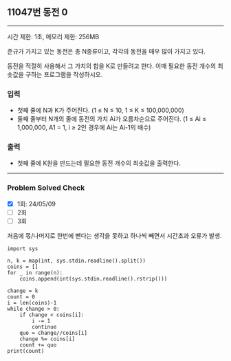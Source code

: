 ## 11047번 동전 0

---

시간 제한: 1초, 메모리 제한: 256MB

준규가 가지고 있는 동전은 총 N종류이고, 각각의 동전을 매우 많이 가지고 있다.

동전을 적절히 사용해서 그 가치의 합을 K로 만들려고 한다. 이때 필요한 동전 개수의 최솟값을 구하는 프로그램을 작성하시오.

### 입력

- 첫째 줄에 N과 K가 주어진다. (1 ≤ N ≤ 10, 1 ≤ K ≤ 100,000,000)
- 둘째 줄부터 N개의 줄에 동전의 가치 Ai가 오름차순으로 주어진다. (1 ≤ Ai ≤ 1,000,000, A1 = 1, i ≥ 2인 경우에 Ai는 Ai-1의 배수)

### 출력

- 첫째 줄에 K원을 만드는데 필요한 동전 개수의 최솟값을 출력한다.

---

### Problem Solved Check

- [x] 1회: 24/05/09
- [ ] 2회
- [ ] 3회

처음에 몫/나머지로 한번에 뺀다는 생각을 못하고 하나씩 빼면서 시간초과 오류가 발생.

~~~
import sys

n, k = map(int, sys.stdin.readline().split())
coins = []
for _ in range(n):
    coins.append(int(sys.stdin.readline().rstrip()))

change = k
count = 0
i = len(coins)-1
while change > 0:
    if change < coins[i]:
        i -= 1
        continue
    quo = change//coins[i]
    change %= coins[i]
    count += quo
print(count)

~~~